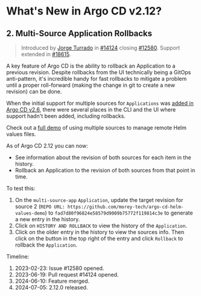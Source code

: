 # What's New in Argo CD v2.12?

## 2. Multi-Source Application Rollbacks

> Introduced by [Jorge Turrado](https://github.com/JorTurFer) in [#14124](https://github.com/argoproj/argo-cd/pull/14124) closing [#12580](https://github.com/argoproj/argo-cd/issues/12580). Support extended in [#18615](https://github.com/argoproj/argo-cd/pull/18615).

A key feature of Argo CD is the ability to rollback an Application to a previous revision. Despite rollbacks from the UI technically being a GitOps anti-pattern, it's incredible handy for fast rollbacks to mitigate a problem until a proper roll-forward (making the change in git to create a new revision) can be done.

When the initial support for multiple sources for `Applications` was [added in Argo CD v2.6](https://youtu.be/2VF2x72dZsQ), there were several places in the CLI and the UI where support hadn't been added, including rollbacks.

Check out a [full demo](https://www.youtube.com/watch?v=MlAWr8bVr0I&t=733s) of using multiple sources to manage remote Helm values files.

As of Argo CD 2.12 you can now:

- See information about the revision of both sources for each item in the history.
- Rollback an Application to the revision of both sources from that point in time.

To test this:

1. On the `multi-source-app` `Application`, update the target revision for source 2 (`REPO URL: https://github.com/morey-tech/argo-cd-helm-values-demo`) to `fad7d80f96824e58579d9009b75772f119814c3e` to generate a new entry in the history.
2. Click on `HISTORY AND ROLLBACK` to view the history of the `Application`.
3. Click on the older entry in the history to view the sources info. Then click on the button in the top right of the entry and click `Rollback` to rollback the `Application`.

Timeline:

1. 2023-02-23: Issue #12580 opened.
2. 2023-06-19: Pull request #14124 opened.
3. 2024-06-10: Feature merged.
4. 2024-07-05: 2.12.0 released.

